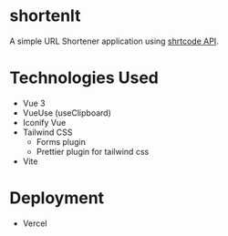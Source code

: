 # shortenIt

A simple URL Shortener application using [shrtcode API](https://shrtco.de/).

# Technologies Used

- Vue 3
- VueUse (useClipboard)
- Iconify Vue
- Tailwind CSS
  - Forms plugin
  - Prettier plugin for tailwind css
- Vite

# Deployment

- Vercel
